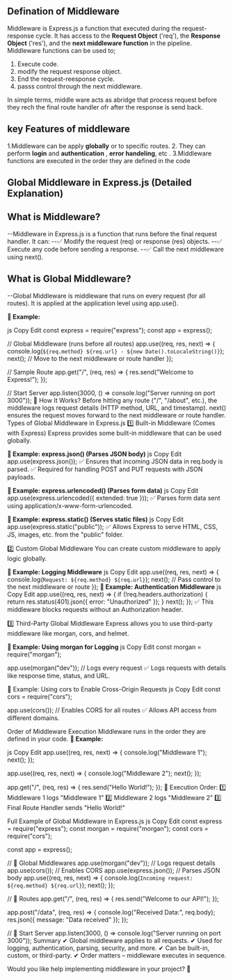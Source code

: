 ##  **Defination of Middleware**

Middleware is Express.js a function that executed during the request-response cycle. It has access to the **Request Object** ('req'), the **Response Object** ('res'), and the **next middleware function** in the pipeline. Middleware functions can be used to;

1. Execute code.
2. modify the request response object.
3. End the request-reesponse cycle.
4. passs control through the next middleware.

In simple terms, middle ware acts as abridge that process request before they rech the final route handler ofr after the response is send back.

## **key Features of middleware**
1.Middleware can be apply **globally** or to specific routes.
2. They can perform **login** and **authentication** , **error handeling**, etc .
3.Middleware functions are executed in the order they are defined in the code


## **Global Middleware in Express.js (Detailed Explanation)**
## What is Middleware?
--Middleware in Express.js is a function that runs before the final request handler. It can:
--✅ Modify the request (req) or response (res) objects.
--✅ Execute any code before sending a response.
--✅ Call the next middleware using next().

## **What is Global Middleware?**
--Global Middleware is middleware that runs on every request (for all routes). It is applied at the application level using app.use().

**📌 Example:**

js
Copy
Edit
const express = require("express");
const app = express();

// Global Middleware (runs before all routes)
app.use((req, res, next) => {
    console.log(`${req.method} ${req.url} - ${new Date().toLocaleString()}`);
    next(); // Move to the next middleware or route handler
});

// Sample Route
app.get("/", (req, res) => {
    res.send("Welcome to Express!");
});

// Start Server
app.listen(3000, () => console.log("Server running on port 3000"));
🔹 How It Works?
Before hitting any route ("/", "/about", etc.), the middleware logs request details (HTTP method, URL, and timestamp).
next() ensures the request moves forward to the next middleware or route handler.
Types of Global Middleware in Express.js
1️⃣ Built-in Middleware (Comes with Express)
Express provides some built-in middleware that can be used globally.

**📌 Example: express.json() (Parses JSON body)**
js
Copy
Edit
app.use(express.json()); 
✅ Ensures that incoming JSON data in req.body is parsed.
✅ Required for handling POST and PUT requests with JSON payloads.

**📌 Example: express.urlencoded() (Parses form data)**
js
Copy
Edit
app.use(express.urlencoded({ extended: true }));
✅ Parses form data sent using application/x-www-form-urlencoded.

**📌 Example: express.static() (Serves static files)**
js
Copy
Edit
app.use(express.static("public"));
✅ Allows Express to serve HTML, CSS, JS, images, etc. from the "public" folder.

2️⃣ Custom Global Middleware
You can create custom middleware to apply logic globally.

**📌 Example: Logging Middleware**
js
Copy
Edit
app.use((req, res, next) => {
    console.log(`Request: ${req.method} ${req.url}`);
    next(); // Pass control to the next middleware or route
});
**📌 Example: Authentication Middleware**
js
Copy
Edit
app.use((req, res, next) => {
    if (!req.headers.authorization) {
        return res.status(401).json({ error: "Unauthorized" });
    }
    next();
});
✅ This middleware blocks requests without an Authorization header.

3️⃣ Third-Party Global Middleware
Express allows you to use third-party middleware like morgan, cors, and helmet.

**📌 Example: Using morgan for Logging**
js
Copy
Edit
const morgan = require("morgan");

app.use(morgan("dev")); // Logs every request
✅ Logs requests with details like response time, status, and URL.

📌 Example: Using cors to Enable Cross-Origin Requests
js
Copy
Edit
const cors = require("cors");

app.use(cors()); // Enables CORS for all routes
✅ Allows API access from different domains.

Order of Middleware Execution
Middleware runs in the order they are defined in your code.
**📌 Example:**

js
Copy
Edit
app.use((req, res, next) => {
    console.log("Middleware 1");
    next();
});

app.use((req, res, next) => {
    console.log("Middleware 2");
    next();
});

app.get("/", (req, res) => {
    res.send("Hello World!");
});
🔹 Execution Order:
1️⃣ Middleware 1 logs "Middleware 1"
2️⃣ Middleware 2 logs "Middleware 2"
3️⃣ Final Route Handler sends "Hello World!"

Full Example of Global Middleware in Express.js
js
Copy
Edit
const express = require("express");
const morgan = require("morgan");
const cors = require("cors");

const app = express();

// 🔹 Global Middlewares
app.use(morgan("dev")); // Logs request details
app.use(cors()); // Enables CORS
app.use(express.json()); // Parses JSON body
app.use((req, res, next) => {
    console.log(`Incoming request: ${req.method} ${req.url}`);
    next();
});

// 🔹 Routes
app.get("/", (req, res) => {
    res.send("Welcome to our API!");
});

app.post("/data", (req, res) => {
    console.log("Received Data:", req.body);
    res.json({ message: "Data received" });
});

// 🔹 Start Server
app.listen(3000, () => console.log("Server running on port 3000"));
Summary
✔ Global middleware applies to all requests.
✔ Used for logging, authentication, parsing, security, and more.
✔ Can be built-in, custom, or third-party.
✔ Order matters – middleware executes in sequence.

Would you like help implementing middleware in your project? 🚀












